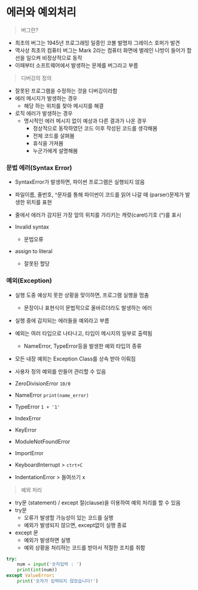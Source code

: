 # 에러와 예외처리

> 버그란?

- 최초의 버그는 1945년 프로그래밍 일종인 코볼 발명자 그레이스 호퍼가 발견
- 역사상 최초의 컴퓨터 버그는 Mark 2라는 컴퓨터 화면에 벌레인 나방이 들어가 합선을 일으켜 비정상적으로 동작
- 이때부터 소프트웨어에서 발생하는 문제를 버그라고 부름



> 디버깅의 정의

- 잘못된 프로그램을 수정하는 것을 디버깅이라함
- 에러 메시지가 발생하는 경우
  - 해당 하는 위치를 찾아 메시지를 해결
- 로직 에러가 발생하는 경우
  - 명시적인 에러 메시지 없이 예상과 다른 결과가 나온 경우
    - 정상적으로 동작하였던 코드 이후 작성된 코드를 생각해봄
    - 전체 코드를 살펴봄
    - 휴식을 가져봄
    - 누군가에게 설명해봄





### 문법 에러(Syntax Error)

- SyntaxError가 발생하면, 파이썬 프로그램은 실행되지 않음
- 파일이름, 줄번호, ^문자를 통해 파이썬이 코드를 읽어 나갈 때 (parser)문제가 발생한 위치를 표현
- 줄에서 에러가 감지된 가장 앞의 위치를 가리키는 캐럿(caret)기호 (^)를 표시

- Invalid syntax 
  - 문법오류
- assign to literal
  - 잘못된 할당



### 예외(Exception)

- 실행 도중 예상치 못한 상황을 맞이하면, 프로그램 실행을 멈춤
  - 문장이나 표현식이 문법적으로 올바르더라도 발생하는 에러
- 실행 중에 감지되는 에러들을 예외라고 부름
- 예외는 여러 타입으로 나타나고, 타입이 메시지의 일부로 출력됨
  - NameError, TypeError등을 발생한 예외 타입의 종류
- 모든 내장 예외는 Exception Class를 상속 받아 이뤄짐
- 사용자 정의 예외를 만들어 관리할 수 있음



- ZeroDivisionError `10/0`
- NameError `print(name_error)`
- TypeError `1 + '1'`
- IndexError
- KeyError
- ModuleNotFoundError
- ImportError
- KeyboardInterrupt > `ctrt+C`
- IndentationError > 들여쓰기 x



> 예외 처리

- try문 (statement) / except 절(clause)을 이용하여 예외 처리를 할 수 있음
- try문
  - 오류가 발생할 가능성이 있는 코드를 실행
  - 예외가 발생되지 않으면, except없이 실행 종료
- except 문
  - 예외가 발생하면 실행
  - 예외 상황을 처리하는 코드를 받아서 적절한 조치를 취함

```python
try:
    num = input('숫자입력 : ')
    print(int(num))
except ValueError:
    print('숫자가 입력되지 않았습니다!')
```

